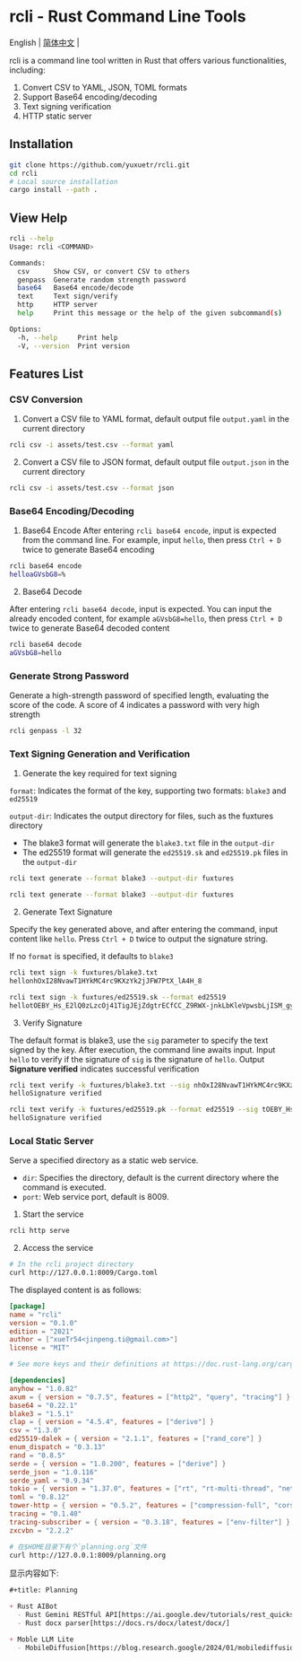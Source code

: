 # rcli - Rust Command Line Tools

English | [简体中文](README_cn.md) |

rcli is a command line tool written in Rust that offers various functionalities, including:
1. Convert CSV to YAML, JSON, TOML formats
2. Support Base64 encoding/decoding
3. Text signing verification
4. HTTP static server

## Installation

```bash
git clone https://github.com/yuxuetr/rcli.git
cd rcli
# Local source installation
cargo install --path .
```

## View Help

```bash
rcli --help
Usage: rcli <COMMAND>

Commands:
  csv      Show CSV, or convert CSV to others
  genpass  Generate random strength password
  base64   Base64 encode/decode
  text     Text sign/verify
  http     HTTP server
  help     Print this message or the help of the given subcommand(s)

Options:
  -h, --help     Print help
  -V, --version  Print version
```

## Features List

### CSV Conversion

1. Convert a CSV file to YAML format, default output file `output.yaml` in the current directory

```bash
rcli csv -i assets/test.csv --format yaml
```

2. Convert a CSV file to JSON format, default output file `output.json` in the current directory

```bash
rcli csv -i assets/test.csv --format json
```

### Base64 Encoding/Decoding

1. Base64 Encode
After entering `rcli base64 encode`, input is expected from the command line. For example, input `hello`, then press `Ctrl + D` twice to generate Base64 encoding

```bash
rcli base64 encode
helloaGVsbG8=%
```

2. Base64 Decode

After entering `rcli base64 decode`, input is expected. You can input the already encoded content, for example `aGVsbG8=hello`, then press `Ctrl + D` twice to generate Base64 decoded content

```bash
rcli base64 decode
aGVsbG8=hello
```

### Generate Strong Password

Generate a high-strength password of specified length, evaluating the score of the code. A score of 4 indicates a password with very high strength

```bash
rcli genpass -l 32
```

### Text Signing Generation and Verification

1. Generate the key required for text signing

`format`: Indicates the format of the key, supporting two formats: `blake3` and `ed25519`

`output-dir`: Indicates the output directory for files, such as the fuxtures directory
- The blake3 format will generate the `blake3.txt` file in the `output-dir`
- The ed25519 format will generate the `ed25519.sk` and `ed25519.pk` files in the `output-dir`

```bash
rcli text generate --format blake3 --output-dir fuxtures
```

```bash
rcli text generate --format blake3 --output-dir fuxtures
```

2. Generate Text Signature

Specify the key generated above, and after entering the command, input content like `hello`. Press `Ctrl + D` twice to output the signature string.

If no `format` is specified, it defaults to `blake3`

```bash
rcli text sign -k fuxtures/blake3.txt
hellonhOxI28NvawT1HYkMC4rc9KXzYk2jJFW7PtX_lA4H_8
```

```bash
rcli text sign -k fuxtures/ed25519.sk --format ed25519
hellotOEBY_Hs_E2lQ0zLzcOj41TigJEjZdgtrECfCC_Z9RWX-jnkLbKleVpwsbLjISM_gyUKPFrrF7hqBimvI1shBg
```

3. Verify Signature

The default format is blake3, use the `sig` parameter to specify the text signed by the key. After execution, the command line awaits input. Input `hello` to verify if the signature of `sig` is the signature of `hello`. Output **Signature verified** indicates successful verification

```bash
rcli text verify -k fuxtures/blake3.txt --sig nhOxI28NvawT1HYkMC4rc9KXzYk2jJFW7PtX_lA4H_8
helloSignature verified
```

```bash
rcli text verify -k fuxtures/ed25519.pk --format ed25519 --sig tOEBY_Hs_E2lQ0zLzcOj41TigJEjZdgtrECfCC_Z9RWX-jnkLbKleVpwsbLjISM_gyUKPFrrF7hqBimvI1shBg
helloSignature verified
```

### Local Static Server

Serve a specified directory as a static web service.
- `dir`: Specifies the directory, default is the current directory where the command is executed.
- `port`: Web service port, default is 8009.

1. Start the service

```bash
rcli http serve
```

2. Access the service

```bash
# In the rcli project directory
curl http://127.0.0.1:8009/Cargo.toml
```
The displayed content is as follows:
```toml
[package]
name = "rcli"
version = "0.1.0"
edition = "2021"
author = ["xueTr54<jinpeng.ti@gmail.com>"]
license = "MIT"

# See more keys and their definitions at https://doc.rust-lang.org/cargo/reference/manifest.html

[dependencies]
anyhow = "1.0.82"
axum = { version = "0.7.5", features = ["http2", "query", "tracing"] }
base64 = "0.22.1"
blake3 = "1.5.1"
clap = { version = "4.5.4", features = ["derive"] }
csv = "1.3.0"
ed25519-dalek = { version = "2.1.1", features = ["rand_core"] }
enum_dispatch = "0.3.13"
rand = "0.8.5"
serde = { version = "1.0.200", features = ["derive"] }
serde_json = "1.0.116"
serde_yaml = "0.9.34"
tokio = { version = "1.37.0", features = ["rt", "rt-multi-thread", "net", "fs", "macros"] }
toml = "0.8.12"
tower-http = { version = "0.5.2", features = ["compression-full", "cors", "trace", "fs"] }
tracing = "0.1.40"
tracing-subscriber = { version = "0.3.18", features = ["env-filter"] }
zxcvbn = "2.2.2"
```

```bash
# 在$HOME目录下有个`planning.org`文件
curl http://127.0.0.1:8009/planning.org
```
显示内容如下:
```orgmode
#+title: Planning

+ Rust AIBot
  - Rust Gemini RESTful API[https://ai.google.dev/tutorials/rest_quickstart]
  - Rust docx parser[https://docs.rs/docx/latest/docx/]

+ Moble LLM Lite
  - MobileDiffusion[https://blog.research.google/2024/01/mobilediffusion-rapid-text-to-image.html?utm_source=substack&utm_medium=email]
```
